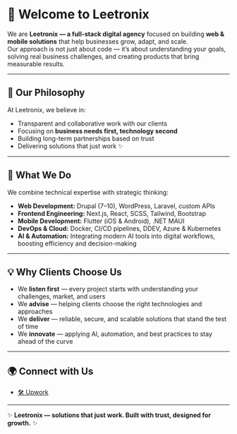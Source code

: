# 👋 Welcome to Leetronix

We are **Leetronix — a full-stack digital agency** focused on building **web & mobile solutions** that help businesses grow, adapt, and scale.  
Our approach is not just about code — it’s about understanding your goals, solving real business challenges, and creating products that bring measurable results.

---

## 🤝 Our Philosophy
At Leetronix, we believe in:
- Transparent and collaborative work with our clients  
- Focusing on **business needs first, technology second**  
- Building long-term partnerships based on trust  
- Delivering solutions that just work ✨  

---

## 🚀 What We Do
We combine technical expertise with strategic thinking:

- **Web Development:** Drupal (7–10), WordPress, Laravel, custom APIs  
- **Frontend Engineering:** Next.js, React, SCSS, Tailwind, Bootstrap  
- **Mobile Development:** Flutter (iOS & Android), .NET MAUI  
- **DevOps & Cloud:** Docker, CI/CD pipelines, DDEV, Azure & Kubernetes  
- **AI & Automation:** Integrating modern AI tools into digital workflows, boosting efficiency and decision-making  

---

## 💡 Why Clients Choose Us
- We **listen first** — every project starts with understanding your challenges, market, and users  
- We **advise** — helping clients choose the right technologies and approaches  
- We **deliver** — reliable, secure, and scalable solutions that stand the test of time  
- We **innovate** — applying AI, automation, and best practices to stay ahead of the curve  

---

## 🌍 Connect with Us
- [🛠 Upwork]([https://www.upwork.com/agencies/leetronix](https://www.upwork.com/agencies/1968219094249439032/))  

---

✨ **Leetronix — solutions that just work. Built with trust, designed for growth.** ✨
